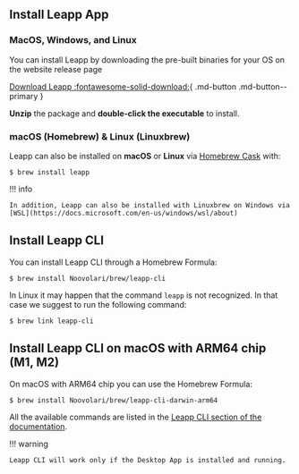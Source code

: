 ## Install Leapp App

### MacOS, Windows, and Linux

You can install Leapp by downloading the pre-built binaries for your OS on the website release page

[Download Leapp :fontawesome-solid-download:](https://www.leapp.cloud/releases){ .md-button .md-button--primary }

**Unzip** the package and **double-click the executable** to install.

### macOS (Homebrew) & Linux (Linuxbrew)

Leapp can also be installed on **macOS** or **Linux** via [Homebrew Cask](https://brew.sh/) with:

```console
$ brew install leapp
```

!!! info

    In addition, Leapp can also be installed with Linuxbrew on Windows via [WSL](https://docs.microsoft.com/en-us/windows/wsl/about)

## Install Leapp CLI

You can install Leapp CLI through a Homebrew Formula:

```console
$ brew install Noovolari/brew/leapp-cli
```

In Linux it may happen that the command ```leapp``` is not recognized. In that case we suggest to run the following
command:

```console
$ brew link leapp-cli
```

## Install Leapp CLI on macOS with ARM64 chip (M1, M2)

On macOS with ARM64 chip you can use the Homebrew Formula:

```console
$ brew install Noovolari/brew/leapp-cli-darwin-arm64
```

All the available commands are listed in the [Leapp CLI section of the documentation](../../cli).

!!! warning

    Leapp CLI will work only if the Desktop App is installed and running.
